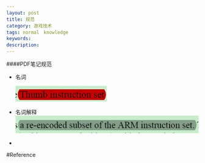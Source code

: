 ```yaml
---
layout: post
title: 规范
category: 游戏技术
tags: normal　knowledge
keywords: 
description: 
---
```


####PDF笔记规范

* 名词
  
  ![RGB(255,0,0)](/Resources/规范_1.jpg)
  
* 名词解释
  ![RGB(170,170,170)](/Resources/规范_2.jpg)

* 

#Reference